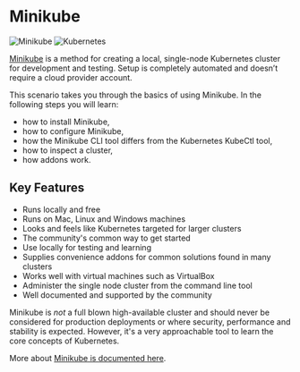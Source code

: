 # Minikube #

![Minikube](/javajon/courses/kubernetes-fundamentals/minikube/assets/minikube.png "Minikube")
![Kubernetes](/javajon/courses/kubernetes-fundamentals/minikube/assets/kubernetes.png "Kubernetes")

[Minikube](https://kubernetes.io/docs/setup/minikube/) is a method for creating a local, single-node Kubernetes cluster for development and testing. Setup is completely automated and doesn’t require a cloud provider account.

This scenario takes you through the basics of using Minikube. In the following steps you will learn:

- how to install Minikube,
- how to configure Minikube,
- how the Minikube CLI tool differs from the Kubernetes KubeCtl tool,
- how to inspect a cluster,
- how addons work.

## Key Features ##

- Runs locally and free
- Runs on Mac, Linux and Windows machines
- Looks and feels like Kubernetes targeted for larger clusters
- The community's common way to get started
- Use locally for testing and learning
- Supplies convenience addons for common solutions found in many clusters
- Works well with virtual machines such as VirtualBox
- Administer the single node cluster from the command line tool
- Well documented and supported by the community

Minikube is _not_ a full blown high-available cluster and should never be considered for production deployments or where security, performance and stability is expected. However, it's a very approachable tool to learn the core concepts of Kubernetes.

More about [Minikube is documented here](https://kubernetes.io/docs/setup/minikube/).
